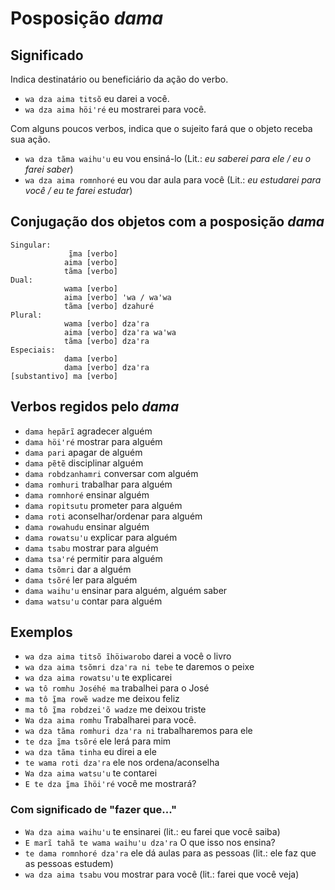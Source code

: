 # Posposição _dama_

## Significado

Indica destinatário ou beneficiário da ação do verbo.

- `wa dza aima titsõ` eu darei a você.
- `wa dza aima höiꞌré` eu mostrarei para você.

Com alguns poucos verbos, indica que o sujeito fará que o objeto receba sua ação.

- `wa dza tãma waihuꞌu` eu vou ensiná-lo (Lit.: _eu saberei para ele / eu o farei saber_)
- `wa dza aima romnhoré` eu vou dar aula para você (Lit.: _eu estudarei para você / eu te farei estudar_)

## Conjugação dos objetos com a posposição _dama_

```text
Singular:
             ĩ̱ma [verbo]
            aima [verbo]
            tãma [verbo]
Dual:
            wama [verbo]
            aima [verbo] ꞌwa / waꞌwa
            tãma [verbo] dzahuré
Plural:
            wama [verbo] dzaꞌra
            aima [verbo] dzaꞌra waꞌwa
            tãma [verbo] dzaꞌra
Especiais:
            dama [verbo]
            dama [verbo] dzaꞌra
[substantivo] ma [verbo]
```

## Verbos regidos pelo _dama_

- `dama hepãrĩ` agradecer alguém
- `dama höiꞌré` mostrar para alguém
- `dama pari` apagar de alguém
- `dama pẽtẽ` disciplinar alguém
- `dama robdzanhamri` conversar com alguém
- `dama romhuri` trabalhar para alguém
- `dama romnhoré` ensinar alguém
- `dama ropitsutu` prometer para alguém
- `dama roti` aconselhar/ordenar para alguém
- `dama rowahudu` ensinar alguém
- `dama rowatsuꞌu` explicar para alguém
- `dama tsabu` mostrar para alguém
- `dama tsaꞌré` permitir para alguém
- `dama tsõmri` dar a alguém
- `dama tsõré` ler para alguém
- `dama waihu'u` ensinar para alguém, alguém saber
- `dama watsuꞌu` contar para alguém

## Exemplos

- `wa dza aima titsõ ĩhöiwarobo` darei a você o livro
- `wa dza aima tsõmri dzaꞌra ni tebe` te daremos o peixe
- `wa dza aima rowatsuꞌu` te explicarei
- `wa tô romhu Joséhé ma` trabalhei para o José
- `ma tô ĩ̱ma rowẽ wadze` me deixou feliz
- `ma tô ĩ̱ma robdzei'õ wadze` me deixou triste
- `Wa dza aima romhu` Trabalharei para você.
- `wa dza tãma romhuri dzaꞌra ni` trabalharemos para ele
- `te dza ĩ̱ma tsõré` ele lerá para mim
- `wa dza tãma tinha` eu direi a ele
- `te wama roti dzaꞌra` ele nos ordena/aconselha
- `Wa dza aima watsuꞌu` te contarei
- `E te dza ĩ̱ma ĩhöiꞌré` você me mostrará?

### Com significado de "fazer que..."

- `Wa dza aima waihu'u` te ensinarei (lit.: eu farei que você saiba)
- `E marĩ tahã te wama waihuꞌu dzaꞌra` O que isso nos ensina?
- `te dama romnhoré dzaꞌra` ele dá aulas para as pessoas (lit.: ele faz que as pessoas estudem)
- `wa dza aima tsabu` vou mostrar para você (lit.: farei que você veja)
